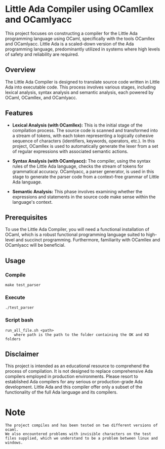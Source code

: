 # Little Ada Compiler using OCamllex and OCamlyacc

This project focuses on constructing a compiler for the Little Ada programming language using OCaml, specifically with the tools OCamllex and OCamlyacc. Little Ada is a scaled-down version of the Ada programming language, predominantly utilized in systems where high levels of safety and reliability are required.

## Overview

The Little Ada Compiler is designed to translate source code written in Little Ada into executable code. This process involves various stages, including lexical analysis, syntax analysis and semantic analysis, each powered by OCaml, OCamllex, and OCamlyacc.

## Features

* **Lexical Analysis (with OCamllex):** This is the initial stage of the compilation process. The source code is scanned and transformed into a stream of tokens, with each token representing a logically cohesive sequence of characters (identifiers, keywords, operators, etc.). In this project, OCamllex is used to automatically generate the lexer from a set of regular expressions with associated semantic actions.

* **Syntax Analysis (with OCamlyacc):** The compiler, using the syntax rules of the Little Ada language, checks the stream of tokens for grammatical accuracy. OCamlyacc, a parser generator, is used in this stage to generate the parser code from a context-free grammar of Little Ada language.

* **Semantic Analysis:** This phase involves examining whether the expressions and statements in the source code make sense within the language's context.

## Prerequisites

To use the Little Ada Compiler, you will need a functional installation of OCaml, which is a robust functional programming language suited to high-level and succinct programming. Furthermore, familiarity with OCamllex and OCamlyacc will be beneficial.

## Usage

### Compile
    make test_parser

### Execute
    ./test_parser

### Script bash
    run_all_file.sh <path>
        where path is the path to the folder containing the OK and KO folders


## Disclaimer

This project is intended as an educational resource to comprehend the process of compilation. It is not designed to replace comprehensive Ada compilers employed in production environments.
Please resort to established Ada compilers for any serious or production-grade Ada development. Little Ada and this compiler offer only a subset of the functionality of the full Ada language and its compilers.

# Note
    The project compiles and has been tested on two different versions of ocaml.
    We also encountered problems with invisible characters on the test files supplied, which we understand to be a problem between linux and windows.
